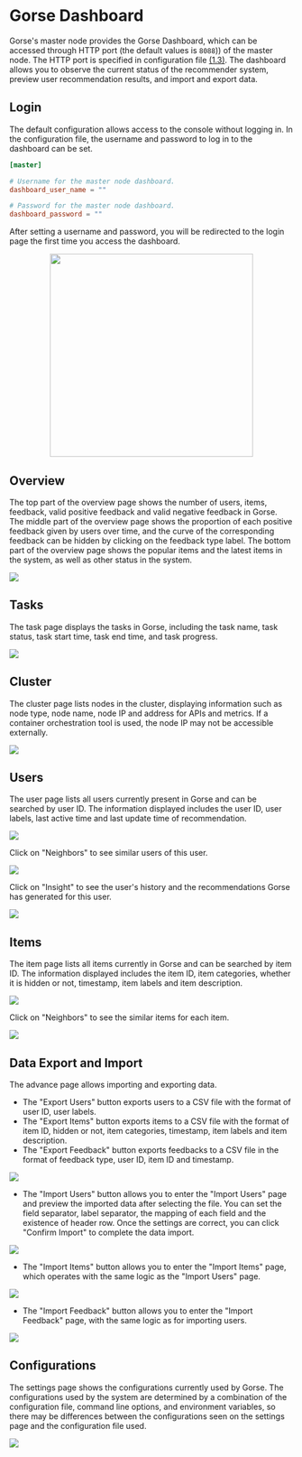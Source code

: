 # Gorse Dashboard

Gorse's master node provides the Gorse Dashboard, which can be accessed through HTTP port (the default values is `8088`)) of the master node. The HTTP port is specified in configuration file [(1.3)](ch01-03-config.md#master). The dashboard allows you to observe the current status of the recommender system, preview user recommendation results, and import and export data.

## Login

The default configuration allows access to the console without logging in. In the configuration file, the username and password to log in to the dashboard can be set.

```toml
[master]

# Username for the master node dashboard.
dashboard_user_name = ""

# Password for the master node dashboard.
dashboard_password = ""
```

After setting a username and password, you will be redirected to the login page the first time you access the dashboard.

<center><img width="360" src="img/ch3/gorse-dashboard-login.png"></center>

## Overview

The top part of the overview page shows the number of users, items, feedback, valid positive feedback and valid negative feedback in Gorse. The middle part of the overview page shows the proportion of each positive feedback given by users over time, and the curve of the corresponding feedback can be hidden by clicking on the feedback type label. The bottom part of the overview page shows the popular items and the latest items in the system, as well as other status in the system.

![](img/ch3/gorse-dashboard-overview.png)

## Tasks

The task page displays the tasks in Gorse, including the task name, task status, task start time, task end time, and task progress.

![](img/ch3/gorse-dashboard-tasks.png)

## Cluster

The cluster page lists nodes in the cluster, displaying information such as node type, node name, node IP and address for APIs and metrics. If a container orchestration tool is used, the node IP may not be accessible externally.

![](img/ch3/gorse-dashboard-cluster.png)

## Users

The user page lists all users currently present in Gorse and can be searched by user ID. The information displayed includes the user ID, user labels, last active time and last update time of recommendation.

![](img/ch3/gorse-dashboard-users.png)

Click on "Neighbors" to see similar users of this user.

![](img/ch3/gorse-dashboard-similar-users.png)

Click on "Insight" to see the user's history and the recommendations Gorse has generated for this user.

![](img/ch3/gorse-dashboard-user-insight.png)

## Items

The item page lists all items currently in Gorse and can be searched by item ID. The information displayed includes the item ID, item categories, whether it is hidden or not, timestamp, item labels and item description.

![](img/ch3/gorse-dashboard-items.png)

Click on "Neighbors" to see the similar items for each item.

![](img/ch3/gorse-dashboard-similar-items.png)

## Data Export and Import

The advance page allows importing and exporting data.
- The "Export Users" button exports users to a CSV file with the format of user ID, user labels.
- The "Export Items" button exports items to a CSV file with the format of item ID, hidden or not, item categories, timestamp, item labels and item description.
- The "Export Feedback" button exports feedbacks to a CSV file in the format of feedback type, user ID, item ID and timestamp.

![](img/ch3/gorse-dashboard-advance.png)

- The "Import Users" button allows you to enter the "Import Users" page and preview the imported data after selecting the file. You can set the field separator, label separator, the mapping of each field and the existence of header row. Once the settings are correct, you can click "Confirm Import" to complete the data import.

![](img/ch3/gorse-dashboard-import-users.png)

- The "Import Items" button allows you to enter the "Import Items" page, which operates with the same logic as the "Import Users" page.

![](img/ch3/gorse-dashboard-import-items.png)

- The "Import Feedback" button allows you to enter the "Import Feedback" page, with the same logic as for importing users.

![](img/ch3/gorse-dashboard-import-feedback.png)

## Configurations

The settings page shows the configurations currently used by Gorse. The configurations used by the system are determined by a combination of the configuration file, command line options, and environment variables, so there may be differences between the configurations seen on the settings page and the configuration file used.

![](img/ch3/gorse-dashboard-settings.png)
